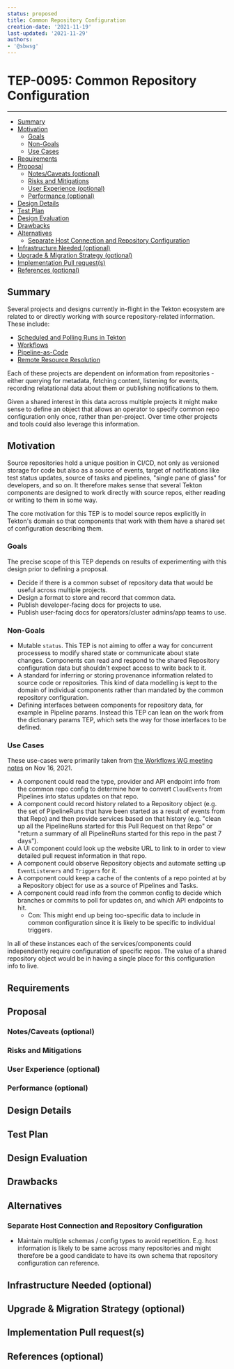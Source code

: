 ```yaml
---
status: proposed
title: Common Repository Configuration
creation-date: '2021-11-19'
last-updated: '2021-11-29'
authors:
- '@sbwsg'
---
```


# TEP-0095: Common Repository Configuration
---

<!-- toc -->
- [Summary](#summary)
- [Motivation](#motivation)
  - [Goals](#goals)
  - [Non-Goals](#non-goals)
  - [Use Cases](#use-cases)
- [Requirements](#requirements)
- [Proposal](#proposal)
  - [Notes/Caveats (optional)](#notescaveats-optional)
  - [Risks and Mitigations](#risks-and-mitigations)
  - [User Experience (optional)](#user-experience-optional)
  - [Performance (optional)](#performance-optional)
- [Design Details](#design-details)
- [Test Plan](#test-plan)
- [Design Evaluation](#design-evaluation)
- [Drawbacks](#drawbacks)
- [Alternatives](#alternatives)
  - [Separate Host Connection and Repository Configuration](#separate-host-connection-and-repository-configuration)
- [Infrastructure Needed (optional)](#infrastructure-needed-optional)
- [Upgrade &amp; Migration Strategy (optional)](#upgrade--migration-strategy-optional)
- [Implementation Pull request(s)](#implementation-pull-requests)
- [References (optional)](#references-optional)
<!-- /toc -->

## Summary

Several projects and designs currently in-flight in the Tekton ecosystem
are related to or directly working with source repository-related information.
These include:

- [Scheduled and Polling Runs in Tekton](0083-scheduled-and-polling-runs-in-tekton.md)
- [Workflows](../working-groups.md#workflows)
- [Pipeline-as-Code](https://github.com/openshift-pipelines/pipelines-as-code)
- [Remote Resource Resolution](0060-remote-resource-resolution.md)

Each of these projects are dependent on information from
repositories - either querying for metadata, fetching content, listening for
events, recording relatational data about them or publishing notifications to
them.

Given a shared interest in this data across multiple projects it might
make sense to define an object that allows an operator to specify common
repo configuration only once, rather than per-project. Over time other projects
and tools could also leverage this information.

## Motivation

Source repositories hold a unique position in CI/CD, not only as
versioned storage for code but also as a source of events, target of
notifications like test status updates, source of tasks and pipelines,
"single pane of glass" for developers, and so on. It therefore makes
sense that several Tekton components are designed to work directly with
source repos, either reading or writing to them in some way.

The core motivation for this TEP is to model source repos explicitly in
Tekton's domain so that components that work with them have a shared
set of configuration describing them.

### Goals

The precise scope of this TEP depends on results of experimenting with
this design prior to defining a proposal.

- Decide if there is a common subset of repository data that would be
  useful across multiple projects.
- Design a format to store and record that common data.
- Publish developer-facing docs for projects to use.
- Publish user-facing docs for operators/cluster admins/app teams to use.

### Non-Goals

- Mutable `status`. This TEP is not aiming to offer a way for concurrent
  processess to modify shared state or communicate about state changes.
  Components can read and respond to the shared Repository configuration
  data but shouldn't expect access to write back to it.
- A standard for inferring or storing provenance information related to
  source code or repositories. This kind of data modelling is kept to
  the domain of individual components rather than mandated by the common
  repository configuration.
- Defining interfaces between components for repository data, for
  example in Pipeline params. Instead this TEP can lean on the work from
  the dictionary params TEP, which sets the way for those interfaces to
  be defined.

### Use Cases

These use-cases were primarily taken from [the Workflows WG meeting
notes](https://docs.google.com/document/d/1di4ikeVb8Mksgbq4CzW4m4xUQPZ2dQMLvK1VIJw7OQg/edit#heading=h.i22qgrdiutdu)
on Nov 16, 2021.

- A component could read the type, provider and API endpoint info from
  the common repo config to determine how to convert `CloudEvents` from
  Pipelines into status updates on that repo.
- A component could record history related to a Repository object (e.g.
  the set of PipelineRuns that have been started as a result of events from
  that Repo) and then provide services based on that history (e.g. "clean up
  all the PipelineRuns started for this Pull Request on that Repo" or
  "return a summary of all PipelineRuns started for this repo in the
  past 7 days").
- A UI component could look up the website URL to link to in order
  to view detailed pull request information in that repo.
- A component could observe Repository objects and automate setting up
  `EventListeners` and `Triggers` for it.
- A component could keep a cache of the contents of a repo pointed at by
  a Repository object for use as a source of Pipelines and Tasks.
- A component could read info from the common config to decide which branches
  or commits to poll for updates on, and which API endpoints to hit.
  - Con: This might end up being too-specific data to include in common
    configuration since it is likely to be specific to individual
    triggers.

In all of these instances each of the services/components could
independently require configuration of specific repos. The value of
a shared repository object would be in having a single place for this
configuration info to live.

## Requirements

<!--
Describe constraints on the solution that must be met. Examples might include
performance characteristics that must be met, specific edge cases that must
be handled, or user scenarios that will be affected and must be accomodated.
-->

## Proposal

<!--
This is where we get down to the specifics of what the proposal actually is.
This should have enough detail that reviewers can understand exactly what
you're proposing, but should not include things like API designs or
implementation.  The "Design Details" section below is for the real
nitty-gritty.
-->

### Notes/Caveats (optional)

<!--
What are the caveats to the proposal?
What are some important details that didn't come across above.
Go in to as much detail as necessary here.
This might be a good place to talk about core concepts and how they relate.
-->

### Risks and Mitigations

<!--
What are the risks of this proposal and how do we mitigate. Think broadly.
For example, consider both security and how this will impact the larger
kubernetes ecosystem.

How will security be reviewed and by whom?

How will UX be reviewed and by whom?

Consider including folks that also work outside the WGs or subproject.
-->

### User Experience (optional)

<!--
Consideration about the user experience. Depending on the area of change,
users may be task and pipeline editors, they may trigger task and pipeline
runs or they may be responsible for monitoring the execution of runs,
via CLI, dashboard or a monitoring system.

Consider including folks that also work on CLI and dashboard.
-->

### Performance (optional)

<!--
Consideration about performance.
What impact does this change have on the start-up time and execution time
of task and pipeline runs? What impact does it have on the resource footprint
of Tekton controllers as well as task and pipeline runs?

Consider which use cases are impacted by this change and what are their
performance requirements.
-->

## Design Details

<!--
This section should contain enough information that the specifics of your
change are understandable.  This may include API specs (though not always
required) or even code snippets.  If there's any ambiguity about HOW your
proposal will be implemented, this is the place to discuss them.

If it's helpful to include workflow diagrams or any other related images,
add them under "/teps/images/". It's upto the TEP author to choose the name
of the file, but general guidance is to include at least TEP number in the
file name, for example, "/teps/images/NNNN-workflow.jpg".
-->

## Test Plan

<!--
**Note:** *Not required until targeted at a release.*

Consider the following in developing a test plan for this enhancement:
- Will there be e2e and integration tests, in addition to unit tests?
- How will it be tested in isolation vs with other components?

No need to outline all of the test cases, just the general strategy.  Anything
that would count as tricky in the implementation and anything particularly
challenging to test should be called out.

All code is expected to have adequate tests (eventually with coverage
expectations).
-->

## Design Evaluation
<!--
How does this proposal affect the reusability, simplicity, flexibility 
and conformance of Tekton, as described in [design principles](https://github.com/tektoncd/community/blob/master/design-principles.md)
-->

## Drawbacks

<!--
Why should this TEP _not_ be implemented?
-->

## Alternatives

### Separate Host Connection and Repository Configuration

- Maintain multiple schemas / config types to avoid repetition. E.g.
  host information is likely to be same across many repositories and
  might therefore be a good candidate to have its own schema that
  repository configuration can reference.

## Infrastructure Needed (optional)

<!--
Use this section if you need things from the project/SIG.  Examples include a
new subproject, repos requested, github details.  Listing these here allows a
SIG to get the process for these resources started right away.
-->

## Upgrade & Migration Strategy (optional)

<!--
Use this section to detail wether this feature needs an upgrade or
migration strategy. This is especially useful when we modify a
behavior or add a feature that may replace and deprecate a current one.
-->

## Implementation Pull request(s)

<!--
Once the TEP is ready to be marked as implemented, list down all the Github
Pull-request(s) merged.
Note: This section is exclusively for merged pull requests, for this TEP.
It will be a quick reference for those looking for implementation of this TEP.
-->

## References (optional)

<!--
Use this section to add links to GitHub issues, other TEPs, design docs in Tekton
shared drive, examples, etc. This is useful to refer back to any other related links
to get more details.
-->
